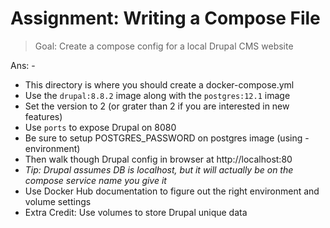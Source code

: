# Assignment: Writing a Compose File

> Goal: Create a compose config for a local Drupal CMS website

Ans: -
- This directory is where you should create a docker-compose.yml 
- Use the `drupal:8.8.2` image along with the `postgres:12.1` image
- Set the version to 2 (or grater than 2 if you are interested in new features)
- Use `ports` to expose Drupal on 8080
- Be sure to setup POSTGRES_PASSWORD on postgres image (using -environment)
- Then walk though Drupal config in browser at http://localhost:80
- *Tip: Drupal assumes DB is localhost, but it will actually be on the compose service name you give it*
- Use Docker Hub documentation to figure out the right environment and volume settings
- Extra Credit: Use volumes to store Drupal unique data

